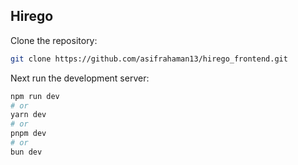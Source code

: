 ## Hirego

Clone the repository:

```bash
git clone https://github.com/asifrahaman13/hirego_frontend.git
```

Next run the development server:

```bash
npm run dev
# or
yarn dev
# or
pnpm dev
# or
bun dev
```

